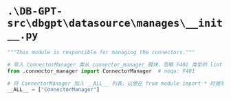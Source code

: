 # `.\DB-GPT-src\dbgpt\datasource\manages\__init__.py`

```py
"""This module is responsible for managing the connectors."""

# 导入 ConnectorManager 类从 connector_manager 模块，忽略 F401 类型的 lint 错误
from .connector_manager import ConnectorManager  # noqa: F401

# 将 ConnectorManager 加入 __ALL__ 列表，以便在 from module import * 时被导入
__ALL__ = ["ConnectorManager"]
```